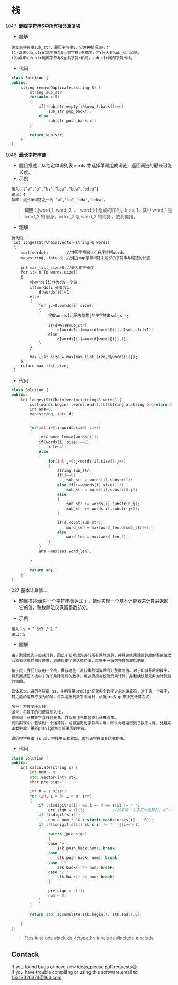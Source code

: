 # 栈

1047. **删除字符串S中所有相邻重复项**

* 题解

```
建立空字符串sub_str，遍历字符串S，分两种情况进行：
(1)如果sub_str尾部字符与S当前字符c不相同，将c压入到sub_str尾部。
(2)如果sub_str尾部字符与S当前字符c相同，sub_str尾部字符出栈。
```
* 代码
```c++
class Solution {
public:
    string removeDuplicates(string S) {
        string sub_str;
        for(auto c:S)
        {
            if(!sub_str.empty()&&new_S.back()==c)
                sub_str.pop_back();
            else
                sub_str.push_back(c);
        }

        return sub_str;
    }
};
```

1048. **最长字符串链**

* 题目描述：从给定单词列表 `words` 中选择单词组成词链，返回词链的最长可能长度。
* 示例

```
输入：["a","b","ba","bca","bda","bdca"]
输出：4
解释：最长单词链之一为 "a","ba","bda","bdca"。
```



> **词链**：[word_1, word_2, ..., word_k] 组成的序列，k >= 1，其中 word_1 是 word_2 的前身，word_2 是 word_3 的前身，依此类推。

* 题解

```
伪代码：
 int longestStrChain(vector<string>& words)
 {
 	sort(words);		//按照字符串大小升序排列words
 	map<string, int> d;	//建立map存储词链中最长的字符串与词链的长度
 	
 	int max_list_size=0;//最大词链长度
 	for i:= 0 To words.size()
 	{
 		将words[i]作为d的一个键；
 		if(words[i]长度为1)
 			d[words[i]]=1;
 		else
 		{
 			for j:=0:words[i].size()
 			{
 				提取words[i]除去位置j的子字符串sub_str;
 				
 				if(d中存在sub_str)
 					d[words[i]]=max(d[words[i]],d[sub_str]+1);
 				else
 					d[words[i]]=max(d[words[i]],1);
 			}
 		}
 		
 		max_list_size = max(max_list_size,d[words[i]]);
 	}
 	return max_list_size;
 }
```

* 代码

```c++
class Solution {
public:
    int longestStrChain(vector<string>& words) {
        sort(words.begin(),words.end(),[&](string a,string b){return a.size()<b.size();});
        int ans=0;
        map<string, int> d;


        for(int i=0;i<words.size();i++)
        {
            int& word_len=d[words[i]];
            if(words[i].size()==1)
                i_len=1;
            else
            {
                for(int j=0;j<words[i].size();j++)
                {
                    string sub_str;
                    if(j==0)
                        sub_str = words[i].substr(1);
                    else if(j==words[i].size()-1)
                        sub_str = words[i].substr(0,j);
                    else
                    {
                        sub_str += words[i].substr(0,j);
                        sub_str += words[i].substr(j+1);
                    }

                    if(d.count(sub_str))
                        word_len = max(word_len,d[sub_str]+1);
                    else
                        word_len = max(word_len,1);
                }
            }
            ans =max(ans,word_len);
           
        }

        return ans;
    }
};
```

227 基本计算器二

* 题目描述:给你一个字符串表达式 `s` ，请你实现一个基本计算器来计算并返回它的值。整数除法仅保留整数部分。

* 示例

```
输入：s = " 3+5 / 2 "
输出：5
```

* 题解

```
由于乘除优先于加减计算，因此不妨考虑先进行所有乘除运算，并将这些乘除运算后的整数值放回原表达式的相应位置，则随后整个表达式的值，就等于一系列整数加减后的值。

基于此，我们可以用一个栈，保存这些（进行乘除运算后的）整数的值。对于加减号后的数字，将其直接压入栈中；对于乘除号后的数字，可以直接与栈顶元素计算，并替换栈顶元素为计算后的结果。

具体来说，遍历字符串 ss，并用变量preSign记录每个数字之前的运算符，对于第一个数字，其之前的运算符视为加号。每次遍历到数字末尾时，根据preSign来决定计算方式：

加号：将数字压入栈；
减号：将数字的相反数压入栈；
乘除号：计算数字与栈顶元素，并将栈顶元素替换为计算结果。
代码实现中，若读到一个运算符，或者遍历到字符串末尾，即认为是遍历到了数字末尾。处理完该数字后，更新preSign为当前遍历的字符。

遍历完字符串 ss 后，将栈中元素累加，即为该字符串表达式的值。
```

* 代码
```c++
class Solution {
public:
    int calculate(string s) {
        int num = 0;
        std::vector<int> stk;
        char pre_sign='+';

        int n = s.size();
        for (int i = 0; i < n; i++)
        {
            if (!isdigit(s[i]) && i == 0 && s[i] != ' ')
				pre_sign = s[i];			//如果第一个字符为运算符，如‘-’，需要修改默认值
            if (isdigit(s[i]))
                num = num * 10 + static_cast<int>(s[i] - '0');
            if ((!isdigit(s[i]) && s[i] != ' ')||i==n-1)
            {
                switch (pre_sign)
                {
                case '+':
                    stk.push_back(num); break;
                case  '-':
                    stk.push_back(-num); break;
                case  '*':
                    stk.back() *= num; break;
                case '/':
                    stk.back() /= num; break;
                }

                pre_sign = s[i];
                num = 0;
            }
        }

        return std::accumulate(stk.begin(), stk.end(),0);

    }
};
```
>Tips:#include<string> #include <ctype.h> #include <vector> #include<numeric> #include<iostream>

## Contack

If you found bugs or have new ideas,please pull requests😄   
If you have trouble compiling or using this software,email to [15313326374@163.com](mailto:15313326374@163.com)  
